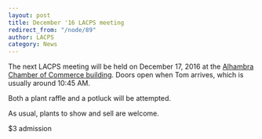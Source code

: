 ```yaml
---
layout: post
title: December '16 LACPS meeting
redirect_from: "/node/89"
author: LACPS
category: News
---
```


The next LACPS meeting will be held on December 17, 2016 at the [Alhambra Chamber of Commerce building](/meetings). Doors open when Tom arrives, which is usually around 10:45 AM.

Both a plant raffle and a potluck will be attempted.

As usual, plants to show and sell are welcome.

$3 admission
